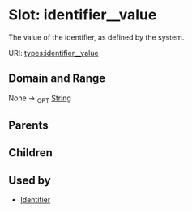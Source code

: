 
# Slot: identifier__value


The value of the identifier, as defined by the system.

URI: [types:identifier__value](https://example.org/ccdh/datatypes/identifier__value)


## Domain and Range

None ->  <sub>OPT</sub> [String](types/String.md)

## Parents


## Children


## Used by

 * [Identifier](Identifier.md)
